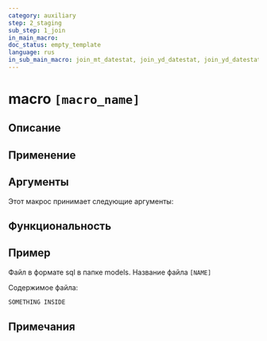 ```yaml
---
category: auxiliary
step: 2_staging
sub_step: 1_join
in_main_macro: 
doc_status: empty_template
language: rus
in_sub_main_macro: join_mt_datestat, join_yd_datestat, join_yd_datestat_smart
---
```

# macro `[macro_name]`

## Описание

## Применение

## Аргументы

Этот макрос принимает следующие аргументы:

## Функциональность

## Пример

Файл в формате sql в папке models. Название файла `[NAME]`

Содержимое файла:
```sql
SOMETHING INSIDE
```

## Примечания
